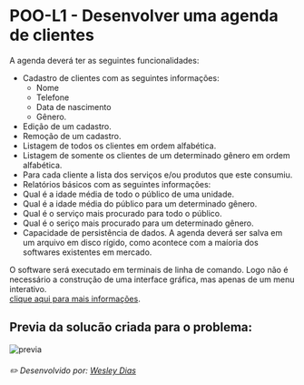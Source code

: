 # POO-L1 - Desenvolver uma agenda de clientes

A agenda deverá ter as seguintes funcionalidades:  
- Cadastro de clientes com as seguintes informações:  
  - Nome  
  - Telefone  
  - Data de nascimento  
  - Gênero.  
- Edição de um cadastro.  
- Remoção de um cadastro.  
- Listagem de todos os clientes em ordem alfabética.  
- Listagem de somente os clientes de um determinado gênero em ordem alfabética.  
- Para cada cliente a lista dos serviços e/ou produtos que este consumiu.  
- Relatórios básicos com as seguintes informações:  
- Qual é a idade média de todo o público de uma unidade.  
- Qual é a idade média do público para um determinado gênero.  
- Qual é o serviço mais procurado para todo o público.  
- Qual é o seriço mais procurado para um determinado gênero.  
- Capacidade de persistência de dados. A agenda deverá ser salva em um arquivo em disco rígido, como acontece com a maíoria dos softwares existentes em mercado.  

O software será executado em terminais de linha de comando. Logo não é necessário a construção de uma interface gráfica, mas apenas de um menu interativo.  
[clique aqui para mais informações](https://github.com/WeDias/POO-L1/blob/master/documenta%C3%A7%C3%A3o/problema.pdf).

## Previa da solucão criada para o problema:
![previa](https://github.com/WeDias/POO-L1/blob/master/documenta%C3%A7%C3%A3o/previa.png)

###### ✏️ Desenvolvido por: [*Wesley Dias*](https://github.com/WeDias)
